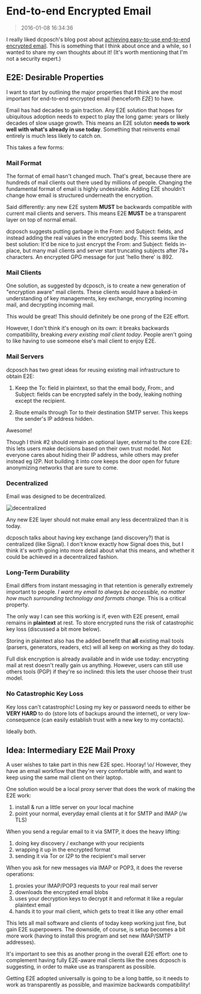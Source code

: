 # End-to-end Encrypted Email

> 2016-01-08 16:34:36

I really liked dcposch's blog post about [achieving easy-to-use end-to-end
encrypted email](https://blog.dcpos.ch/easy-email-encryption). This is something
that I think about once and a while, so I wanted to share my own thoughts about
it! (It's worth mentioning that I'm not a security expert.)



## E2E: Desirable Properties

I want to start by outlining the major properties that **I** think are the most
important for end-to-end encrypted email (henceforth _E2E_) to have.

Email has had decades to gain traction. Any E2E solution that hopes for
ubiquitous adoption needs to expect to play the long game: years or likely
decades of slow usage growth. This means an E2E soluton **needs to work well
with what's already in use today**. Something that reinvents email entirely is
much less likely to catch on.

This takes a few forms:


### Mail Format

The format of email hasn't changed much. That's great, because there are
hundreds of mail clients out there used by millions of people. Changing the
fundamental format of email is highly undesirable. Adding E2E shouldn't change
how email is structured underneath the encryption.

Said differently: any new E2E system **MUST** be backwards compatible with
current mail clients and servers. This means E2E **MUST** be a transparent layer
on top of normal email.

dcposch suggests putting garbage in the From: and Subject: fields, and instead
adding the real values in the encrypted body. This seems like the best solution:
It'd be nice to just encrypt the From: and Subject: fields in-place, but many
mail clients and server start truncating subjects after 78+ characters. An
encrypted GPG message for just 'hello there' is 892.


### Mail Clients

One solution, as suggested by dcposch, is to create a new generation of
"encryption aware" mail clients. These clients would have a baked-in
understanding of key managements, key exchange, encrypting incoming mail, and
decrypting incoming mail.

This would be great! This should definitely be one prong of the E2E effort.

However, I don't think it's enough on its own: it breaks backwards
compatibility, breaking *every existing mail client today*. People aren't going
to like having to use someone else's mail client to enjoy E2E.


### Mail Servers

dcposch has two great ideas for reusing existing mail infrastructure to obtain
E2E:

1. Keep the To: field in plaintext, so that the email body, From:, and Subject:
   fields can be encrypted safely in the body, leaking nothing except the
   recipient.

2. Route emails through Tor to their destination SMTP server. This keeps the
   sender's IP address hidden.

Awesome!

Though I think #2 should remain an optional layer, external to the core E2E:
this lets users make decisions based on their own trust model. Not everyone
cares about hiding their IP address, while others may prefer instead eg I2P. Not
building it into core keeps the door open for future anonymizing networks that
are sure to come.


### Decentralized

Email was designed to be decentralized.

![decentralized](https://ipfs.io/ipfs/QmNhFJjGcMPqpuYfxL62VVB9528NXqDNMFXiqN5bgFYiZ1/images/centralized-decentralized-distributed.jpg)

Any new E2E layer should not make email any less decentralized than it is today.

dcposch talks about having key exchange (and discovery?) that is centralized
(like Signal). I don't know exactly how Signal does this, but I think it's worth
going into more detail about what this means, and whether it could be achieved
in a decentralized fashion.


### Long-Term Durability

Email differs from instant messaging in that retention is generally extremely
important to people. *I want my email to always be accessible, no matter how
much surrounding technology and formats change*. This is a critical property.

The only way I can see this working is if, even with E2E present, email remains
in **plaintext** at rest. To store encrypted runs the risk of catastrophic key
loss (discussed a bit more below).

Storing in plaintext also has the added benefit that **all** existing mail tools
(parsers, generators, readers, etc) will all keep on working as they do today.

Full disk encryption is already available and in wide use today: encrypting mail
at rest doesn't really gain us anything. However, users can still use others
tools (PGP) if they're so inclined: this lets the user choose their trust model.


### No Catastrophic Key Loss

Key loss can't catastrophic! Losing my key or password needs to either be **VERY
HARD** to do (store lots of backups around the internet), or very
low-consequence (can easily establish trust with a new key to my contacts).

Ideally both.


## Idea: Intermediary E2E Mail Proxy

A user wishes to take part in this new E2E spec. Hooray! \o/  However, they have
an email workflow that they're very comfortable with, and want to keep using the
same mail client on their laptop.

One solution would be a local proxy server that does the work of making the E2E
work:

1. install & run a little server on your local machine
2. point your normal, everyday email clients at it for SMTP and IMAP (/w TLS)

When you send a regular email to it via SMTP, it does the heavy lifting:

1. doing key discovery / exchange with your recipients
2. wrapping it up in the encrypted format
3. sending it via Tor or I2P to the recipient's mail server

When you ask for new messages via IMAP or POP3, it does the reverse operations:

1. proxies your IMAP/POP3 requests to your real mail server
2. downloads the encrypted email blobs
3. uses your decryption keys to decrypt it and reformat it like a regular
   plaintext email
4. hands it to your mail client, which gets to treat it like any other email

This lets all mail software and clients of today keep working just fine, but
gain E2E superpowers. The downside, of course, is setup becomes a bit more work
(having to install this program and set new IMAP/SMTP addresses).

It's important to see this as another prong in the overall E2E effort: one to
complement having fully E2E-aware mail clients like the ones dcposch is
suggesting, in order to make use as transparent as possible.

Getting E2E adopted universally is going to be a long battle, so it needs to
work as transparently as possible, and maximize backwards compatibility!
